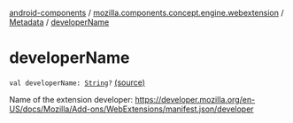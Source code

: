 [android-components](../../index.md) / [mozilla.components.concept.engine.webextension](../index.md) / [Metadata](index.md) / [developerName](./developer-name.md)

# developerName

`val developerName: `[`String`](https://kotlinlang.org/api/latest/jvm/stdlib/kotlin/-string/index.html)`?` [(source)](https://github.com/mozilla-mobile/android-components/blob/master/components/concept/engine/src/main/java/mozilla/components/concept/engine/webextension/WebExtension.kt#L280)

Name of the extension developer:
https://developer.mozilla.org/en-US/docs/Mozilla/Add-ons/WebExtensions/manifest.json/developer

